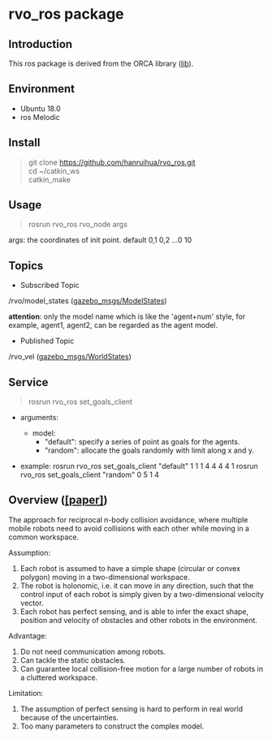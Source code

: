 # rvo_ros package

## Introduction

This ros package is derived from the ORCA library ([lib](http://gamma.cs.unc.edu/RVO2/)).

## Environment

- Ubuntu 18.0
- ros Melodic

## Install

> git clone https://github.com/hanruihua/rvo_ros.git  
> cd ~/catkin_ws  
> catkin_make  

## Usage

> rosrun rvo_ros rvo_node args

args: the coordinates of init point. default 0,1 0,2 ...0 10

## Topics

- Subscribed Topic

/rvo/model_states ([gazebo_msgs/ModelStates](http://docs.ros.org/jade/api/gazebo_msgs/html/msg/ModelStates.html))

**attention**: only the model name which is like the 'agent+num' style, for example, agent1, agent2, can be regarded as the agent model.

- Published Topic

/rvo_vel ([gazebo_msgs/WorldStates](http://docs.ros.org/jade/api/gazebo_msgs/html/msg/WorldState.html))

## Service

> rosrun rvo_ros set_goals_client

- arguments:
    - model:
        - "default": specify a series of point as goals for the agents.
        - "random": allocate the goals randomly with limit along x and y.

- example:
    rosrun rvo_ros set_goals_client "default" 1 1 1 4 4 4 4 1
    rosrun rvo_ros set_goals_client "random" 0 5 1 4  


## Overview ([[paper]](http://citeseerx.ist.psu.edu/viewdoc/download?doi=10.1.1.162.265&rep=rep1&type=pdf))

The approach for reciprocal n-body collision avoidance, where multiple mobile robots need to avoid collisions with each other while moving in a common workspace.

Assumption:

1. Each robot is assumed to have a simple shape (circular or convex polygon) moving in a two-dimensional workspace.
2. The robot is holonomic, i.e. it can move in any direction, such that the control input of each robot is simply given by a two-dimensional velocity vector.
3. Each robot has perfect sensing, and is able to infer the exact shape, position and velocity of obstacles and other robots in the environment.

Advantage:

1. Do not need communication among robots.
2. Can tackle the static obstacles.
3. Can guarantee local collision-free motion for a large number of robots in a cluttered workspace.

Limitation:

1. The assumption of perfect sensing is hard to perform in real world because of the uncertainties.
2. Too many parameters to construct the complex model.  






